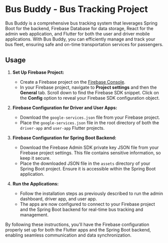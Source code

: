 # Bus Buddy - Bus Tracking Project


Bus Buddy is a comprehensive bus tracking system that leverages Spring Boot for the backend, Firebase Database for data storage, React for the admin web application, and Flutter for both the user and driver mobile applications. With Bus Buddy, you can efficiently manage and track your bus fleet, ensuring safe and on-time transportation services for passengers.

## Usage

1. **Set Up Firebase Project:**

   - Create a Firebase project on the [Firebase Console](https://console.firebase.google.com/).
   - In your Firebase project, navigate to **Project settings** and then the **General** tab. Scroll down to find the Firebase SDK snippet. Click on the **Config** option to reveal your Firebase SDK configuration object.

2. **Firebase Configuration for Driver and User Apps:**

   - Download the `google-services.json` file from your Firebase project.
   - Place the `google-services.json` file in the root directory of both the `driver-app` and `user-app` Flutter projects.

3. **Firebase Configuration for Spring Boot Backend:**

   - Download the Firebase Admin SDK private key JSON file from your Firebase project settings. This file contains sensitive information, so keep it secure.
   - Place the downloaded JSON file in the `assets` directory of your Spring Boot project. Ensure it is accessible within the Spring Boot application.

4. **Run the Applications:**

   - Follow the installation steps as previously described to run the admin dashboard, driver app, and user app.
   - The apps are now configured to connect to your Firebase project and the Spring Boot backend for real-time bus tracking and management.

By following these instructions, you'll have the Firebase configuration properly set up for both the Flutter apps and the Spring Boot backend, enabling seamless communication and data synchronization.